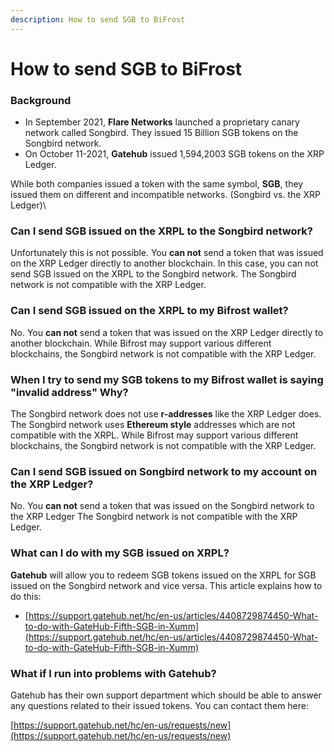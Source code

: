 ```yaml
---
description: How to send SGB to BiFrost
---
```


# How to send SGB to BiFrost

### **Background**

* In September 2021, **Flare Networks** launched a proprietary canary network called Songbird. They issued 15 Billion SGB tokens on the Songbird network.
* On October 11-2021, **Gatehub** issued 1,594,2003 SGB tokens on the XRP Ledger.

While both companies issued a token with the same symbol, **SGB**, they issued them on different and incompatible networks. (Songbird vs. the XRP Ledger)\


### **Can I send SGB issued on the XRPL to the Songbird network?**

Unfortunately this is not possible. You **can not** send a token that was issued on the XRP Ledger directly to another blockchain. In this case, you can not send SGB issued on the XRPL to the Songbird network. The Songbird network is not compatible with the XRP Ledger.&#x20;

### **Can I send SGB issued on the XRPL to my Bifrost wallet?**

No. You **can not** send a token that was issued on the XRP Ledger directly to another blockchain. While Bifrost may support various different blockchains, the Songbird network is not compatible with the XRP Ledger.

### **When I try to send my SGB tokens to my Bifrost wallet is saying "invalid address" Why?**

The Songbird network does not use **r-addresses** like the XRP Ledger does. The Songbird network uses **Ethereum style** addresses which are not compatible with the XRPL. While Bifrost may support various different blockchains, the Songbird network is not compatible with the XRP Ledger.

### **Can I send SGB issued on Songbird network to my account on the XRP Ledger?**

No. You **can not** send a token that was issued on the Songbird network to the XRP Ledger The Songbird network is not compatible with the XRP Ledger.&#x20;

### **What can I do with my SGB issued on XRPL?**

**Gatehub** will allow you to redeem SGB tokens issued on the XRPL for SGB issued on the Songbird network and vice versa. This article explains how to do this:

* [https://support.gatehub.net/hc/en-us/articles/4408729874450-What-to-do-with-GateHub-Fifth-SGB-in-Xumm](https://support.gatehub.net/hc/en-us/articles/4408729874450-What-to-do-with-GateHub-Fifth-SGB-in-Xumm)

### What if I run into problems with Gatehub?

Gatehub has their own support department which should be able to answer any questions related to their issued tokens. You can contact them here:

[https://support.gatehub.net/hc/en-us/requests/new](https://support.gatehub.net/hc/en-us/requests/new)
